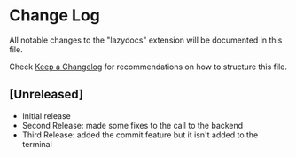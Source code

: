 # Change Log

All notable changes to the "lazydocs" extension will be documented in this file.

Check [Keep a Changelog](http://keepachangelog.com/) for recommendations on how to structure this file.

## [Unreleased]

- Initial release
- Second Release: made some fixes to the call to the backend
- Third Release: added the commit feature but it isn't added to the terminal